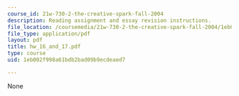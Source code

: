 ```yaml
---
course_id: 21w-730-2-the-creative-spark-fall-2004
description: Reading assignment and essay revision instructions.
file_location: /coursemedia/21w-730-2-the-creative-spark-fall-2004/1eb002f998a61bdb2bad09b9ecdeaed7_hw_16_and_17.pdf
file_type: application/pdf
layout: pdf
title: hw_16_and_17.pdf
type: course
uid: 1eb002f998a61bdb2bad09b9ecdeaed7

---
```

None